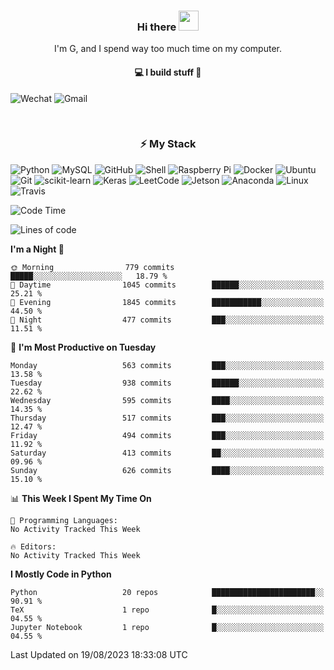 <h3 align="center"> Hi there <img src="https://raw.githubusercontent.com/ShahriarShafin/ShahriarShafin/main/Assets/handshake.gif" height="32px"></h3>

<p align="center">
I'm G, and I spend way too much time on my computer.
</p>

<h4 align="center">
💻 I build stuff 🌱 </a>
</h4>

![Wechat](https://img.shields.io/badge/-gavingsf-07C160?style=flat-square&logo=WeChat&logoColor=white)
![Gmail](https://img.shields.io/badge/--D14836?style=flat-square&logo=Gmail&logoColor=white)


<br/>
<h3 align="center">
⚡ My Stack
</h3>

![Python](https://img.shields.io/badge/-Python-black?style=flat-square&logo=Python)
![MySQL](https://img.shields.io/badge/-MySQL-black?style=flat-square&logo=mysql)
![GitHub](https://img.shields.io/badge/-GitHub-181717?style=flat-square&logo=github)
![Shell](https://img.shields.io/badge/-shell-5391FE?style=flat-square&logo=PowerShell&logoColor=white)
![Raspberry Pi](https://img.shields.io/badge/-Raspberry%20Pi-C51A4A?style=flat-square&logo=Raspberry-Pi)
![Docker](https://img.shields.io/badge/-Docker-black?style=flat-square&logo=docker)
![Ubuntu](https://img.shields.io/badge/-Ubuntu-772953?style=flat-square&logo=Ubuntu&logoColor=white)
![Git](https://img.shields.io/badge/-Git-F44D27?style=flat-square&logo=Git&logoColor=white)
![scikit-learn](https://img.shields.io/badge/-scikitlearn-000000?style=flat-square&logo=scikit-learn)
![Keras](https://img.shields.io/badge/-Keras-D00000?style=flat-square&logo=keras)
![LeetCode](https://img.shields.io/badge/-LeetCode-000000?style=flat-square&logo=LeetCode)
![Jetson](https://img.shields.io/badge/-Jetson-76B900?style=flat-square&logo=Nvidia&logoColor=white)
![Anaconda](https://img.shields.io/badge/-Anaconda-44A833?style=flat-square&logo=Anaconda&logoColor=white)
![Linux](https://img.shields.io/badge/-Linux-FCC264?style=flat-square&logo=Linux&logoColor=black)
![Travis](https://img.shields.io/badge/-TravisCI-3EAAAF?style=flat-square&logo=travis-ci&logoColor=white)




<!--START_SECTION:waka-->
![Code Time](http://img.shields.io/badge/Code%20Time-36%20mins-blue)

![Lines of code](https://img.shields.io/badge/From%20Hello%20World%20I%27ve%20Written-194.0%20thousand%20lines%20of%20code-blue)

**I'm a Night 🦉** 

```text
🌞 Morning                779 commits         █████░░░░░░░░░░░░░░░░░░░░   18.79 % 
🌆 Daytime                1045 commits        ██████░░░░░░░░░░░░░░░░░░░   25.21 % 
🌃 Evening                1845 commits        ███████████░░░░░░░░░░░░░░   44.50 % 
🌙 Night                  477 commits         ███░░░░░░░░░░░░░░░░░░░░░░   11.51 % 
```
📅 **I'm Most Productive on Tuesday** 

```text
Monday                   563 commits         ███░░░░░░░░░░░░░░░░░░░░░░   13.58 % 
Tuesday                  938 commits         ██████░░░░░░░░░░░░░░░░░░░   22.62 % 
Wednesday                595 commits         ████░░░░░░░░░░░░░░░░░░░░░   14.35 % 
Thursday                 517 commits         ███░░░░░░░░░░░░░░░░░░░░░░   12.47 % 
Friday                   494 commits         ███░░░░░░░░░░░░░░░░░░░░░░   11.92 % 
Saturday                 413 commits         ██░░░░░░░░░░░░░░░░░░░░░░░   09.96 % 
Sunday                   626 commits         ████░░░░░░░░░░░░░░░░░░░░░   15.10 % 
```


📊 **This Week I Spent My Time On** 

```text
💬 Programming Languages: 
No Activity Tracked This Week

🔥 Editors: 
No Activity Tracked This Week
```

**I Mostly Code in Python** 

```text
Python                   20 repos            ███████████████████████░░   90.91 % 
TeX                      1 repo              █░░░░░░░░░░░░░░░░░░░░░░░░   04.55 % 
Jupyter Notebook         1 repo              █░░░░░░░░░░░░░░░░░░░░░░░░   04.55 % 
```




 Last Updated on 19/08/2023 18:33:08 UTC
<!--END_SECTION:waka-->

